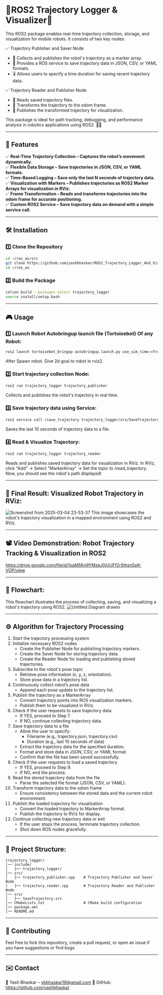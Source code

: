 # 🚀ROS2 Trajectory Logger & Visualizer📍
This ROS2 package enables real-time trajectory collection, storage, and visualization for mobile robots. It consists of two key nodes:

✅ Trajectory Publisher and Saver Node
- 📝 Collects and publishes the robot's trajectory as a marker array.
- 💾 Provides a ROS service to save trajectory data in JSON, CSV, or YAML formats.
- ⏳ Allows users to specify a time duration for saving recent trajectory data.

✅ Trajectory Reader and Publisher Node
- 📂 Reads saved trajectory files.
- 🔄 Transforms the trajectory to the odom frame.
- 📡 Publishes the transformed trajectory for visualization.

This package is ideal for path tracking, debugging, and performance analysis in robotics applications using ROS2. 🤖✨

---

## 🚀 Features  

✅ **Real-Time Trajectory Collection – Captures the robot’s movement dynamically.**  
✅ **Flexible Data Storage – Save trajectories in JSON, CSV, or YAML formats.**  
✅ **Time-Based Logging – Save only the last N seconds of trajectory data.**  
✅ **Visualization with Markers – Publishes trajectories as ROS2 Marker Arrays for visualization in RViz.**  
✅ **Frame Transformation – Reads and transforms trajectories into the odom frame for accurate positioning.**  
✅ **Custom ROS2 Service – Save trajectory data on demand with a simple service call.**  

---

## 🛠️ Installation  

### 1️⃣ **Clone the Repository**  
```bash
cd ~/ros_ws/src
git clone https://github.com/yashbhaskar/ROS2_Trajectory_Logger_And_Visualizer.git
cd ~/ros_ws
```

### 2️⃣ **Build the Package** 
```bash
colcon build --packages-select trajectory_logger
source install/setup.bash
```

---

## 🎮 Usage

### 1️⃣ Launch Robot Autobringup launch file (Tortoisebot) Of any Robot:
```bash
ros2 launch tortoisebot_bringup autobringup.launch.py use_sim_time:=True exploration:=True
```
After Spawn robot. Give 2d goal to robot in rviz2.

### 2️⃣ Start trajectory collection Node:
```bash
ros2 run trajectory_logger trajectory_publisher
```
Collects and publishes the robot's trajectory in real time.

### 3️⃣ Save trajectory data using Service:
```bash
ros2 service call /save_trajectory trajectory_logger/srv/SaveTrajectory "{filename: \"trajectory.json\", duration: 10}"
```
Saves the last 10 seconds of trajectory data to a file.

### 4️⃣ Read & Visualize Trajectory:
```bash
ros2 run trajectory_logger trajectory_reader
```
Reads and publishes saved trajectory data for visualization in RViz.
In RViz, click "Add" → Select "MarkerArray" → Set the topic to /read_trajectory.
Now, you should see the robot's path displayed!

---
## 🎯 Final Result: Visualized Robot Trajectory in RViz:
![Screenshot from 2025-03-04 23-53-37](https://github.com/user-attachments/assets/4aaec3f8-6a6a-4664-8d0d-167fddbd4025)
This image showcases the robot's trajectory visualization in a mapped environment using ROS2 and RViz.

---

## 📽️ Video Demonstration: Robot Trajectory Tracking & Visualization in ROS2

https://drive.google.com/file/d/1xaM5Kn9YMzeJ0jUUFf2rSthsn5pK-VOP/view

---

## 📡 Flowchart:
This flowchart illustrates the process of collecting, saving, and visualizing a robot's trajectory using ROS2.
![Untitled Diagram drawio](https://github.com/user-attachments/assets/48f683cf-ea5b-4a72-8182-b92143e600ff)

---

## ⚙️ Algorithm for Trajectory Processing

1. Start the trajectory processing system
2. Initialize necessary ROS2 nodes
    - Create the Publisher Node for publishing trajectory markers.
    - Create the Saver Node for storing trajectory data.
    - Create the Reader Node for loading and publishing stored trajectories.
3. Subscribe to the robot's pose topic
    - Retrieve pose information (x, y, z, orientation).
    - Store pose data in a trajectory list.
4. Continuously collect robot’s pose data
    - Append each pose update to the trajectory list.
5. Publish the trajectory as a MarkerArray
    - Convert trajectory points into ROS visualization markers.
    - Publish them to be visualized in RViz.
6. Check if the user requests to save trajectory data
    - If YES, proceed to Step 7.
    - If NO, continue collecting trajectory data.
7. Save trajectory data to a file
    - Allow the user to specify:
        - Filename (e.g., trajectory.json, trajectory.csv)
        - Duration (e.g., last 10 seconds of data)
    - Extract the trajectory data for the specified duration.
    - Format and store data in JSON, CSV, or YAML format.
    - Confirm that the file has been saved successfully.
8. Check if the user requests to load a saved trajectory
    - If YES, proceed to Step 9.
    - If NO, end the process.
9. Read the stored trajectory data from the file
    - Parse the selected file format (JSON, CSV, or YAML).
10. Transform trajectory data to the odom frame
    - Ensure consistency between the stored data and the current robot environment.
11. Publish the loaded trajectory for visualization
    - Convert the loaded trajectory to MarkerArray format.
    - Publish the trajectory to RViz for display.
12. Continue collecting new trajectory data or exit
    - If the user stops the process, terminate trajectory collection.
    - Shut down ROS nodes gracefully.

---

## 📂 Project Structure:
```
trajectory_logger/
│── include/
│   ├── trajectory_logger/
│── src/
│   ├── trajectory_publisher.cpp    # Trajectory Publisher and Saver Node
│   ├── trajectory_reader.cpp       # Trajectory Reader and Publisher Node
│── srv/
│   ├── SaveTrajectory.srv
│── CMakeLists.txt                  # CMake build configuration
│── package.xml
│── README.md
```

---

## 🤝 Contributing

Feel free to fork this repository, create a pull request, or open an issue if you have suggestions or find bugs.

---

## ✉️ Contact

📧 Yash Bhaskar – ybbhaskar19@gmail.com
📌 GitHub: https://github.com/yashbhaskar




